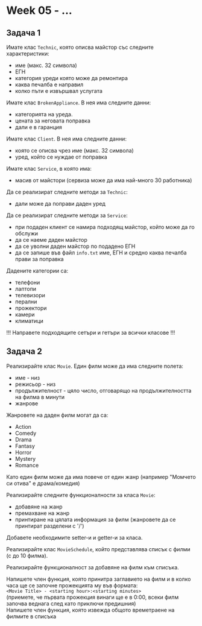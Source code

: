 # Week 05 - ...

## Задача 1

Имате клас `Technic`, която описва майстор със следните характеристики:
 * име (макс. 32 символа)
 * ЕГН
 * категория уреди която може да ремонтира
 * каква печалба е направил
 * колко пъти е извършвал услугата

Имате клас `BrokenAppliance`. В нея има следните данни:
 * категорията на уреда.
 * цената за неговата поправка
 * дали е в гаранция
 
Имате клас `Client`. В нея има следните данни:
 * която се описва чрез име (макс. 32 символа)
 * уред, който се нуждае от поправка

Имате клас `Service`, в която има:
 * масив от майстори (сервиза може да има най-много 30 работника)

Да се реализират следните методи за `Technic`:
 * дали може да поправи даден уред

Да се реализират следните методи за `Service`:
 * при подаден клиент се намира подходящ майстор, който може да го обслужи
 * да се наеме даден майстор
 * да се уволни даден майстор по подадено ЕГН
 * да се запише във файл `info.txt` име, ЕГН и средно каква печалба прави за поправка

Дадените категории са:
 * телефони
 * лаптопи
 * телевизори
 * перални
 * прожектори
 * камери
 * климатици

!!! Направете подходящите сетъри и гетъри за всички класове !!!

## Задача 2

Реализирайте клас `Movie`. Един филм може да има следните полета:
* име - низ
* режисьор - низ
* продължителност - цяло число, отговарящо на продължителността на филма в минути
* жанрове

Жанровете на даден филм могат да са:
* Action
* Comedy
* Drama
* Fantasy
* Horror
* Mystery
* Romance

Като един филм може да има повече от един жанр (например "Момчето си отива" е драма/комедия)

Реализирайте следните функционалности за класа `Movie`:
- добавяне на жанр
- премахване на жанр
- принтиране на цялата информация за филм (жанровете да се принтират разделени с '/')

Добавете необходимите setter-и и getter-и за класа.

Реализирайте клас `MovieSchedule`, който представлява списък с филми (с до 10 филма).

Реализирайте функционалност за добавяне на филм към списъка.

Напишете член функция, която принитра заглавието на филм и в колко часа ще се започне прожекцията му във формата: 
<br>`<Movie Title> - <starting hour>:<starting minutes>`<br>
(приемете, че първата прожекция винаги ще е в 0:00, всеки филм започва веднага след като приключи предишния)<br>
Напишете член функция, която извежда общото времетраене на филмите в списъка


